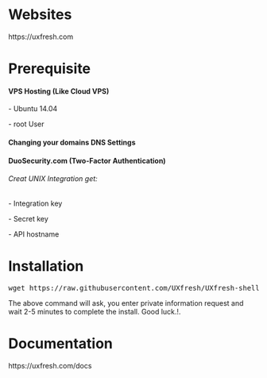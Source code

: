 <h1>Websites</h1>
https://uxfresh.com
<h1>Prerequisite</h1>
<h4>VPS Hosting (Like Cloud VPS)</h4>
<p> - Ubuntu 14.04</p>
<p> - root User</p>
<h4>Changing your domains DNS Settings</h4>
<h4>DuoSecurity.com (Two-Factor Authentication)<h4>
<h6>Creat UNIX Integration get:</h6>
<p>- Integration key</p>
<p>- Secret key</p>
<p>- API hostname</p>
<h1>Installation</h1>

<pre>wget https://raw.githubusercontent.com/UXfresh/UXfresh-shell-script/master/wp.sh &amp;&amp; apt-get install dos2unix &amp;&amp; dos2unix wp.sh &amp;&amp; chmod +x wp.sh &amp;&amp; ./wp.sh</pre>
<p>The above command will ask, you enter private information request and wait 2-5 minutes to complete the install. Good luck.!.</p>
<h1>Documentation</h1>
https://uxfresh.com/docs
